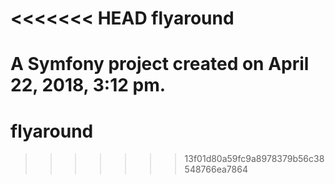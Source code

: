 <<<<<<< HEAD
flyaround
=========

A Symfony project created on April 22, 2018, 3:12 pm.
=======
# flyaround
>>>>>>> 13f01d80a59fc9a8978379b56c38548766ea7864
